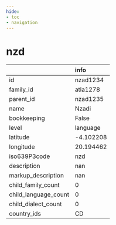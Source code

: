 ```yaml
---
hide:
- toc
- navigation
---
```

# nzd
|                      | info      |
|:---------------------|:----------|
| id                   | nzad1234  |
| family_id            | atla1278  |
| parent_id            | nzad1235  |
| name                 | Nzadi     |
| bookkeeping          | False     |
| level                | language  |
| latitude             | -4.102208 |
| longitude            | 20.194462 |
| iso639P3code         | nzd       |
| description          | nan       |
| markup_description   | nan       |
| child_family_count   | 0         |
| child_language_count | 0         |
| child_dialect_count  | 0         |
| country_ids          | CD        |